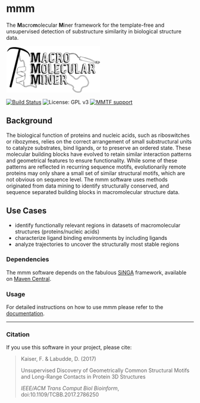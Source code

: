 # mmm
The **M**acro**m**olecular **M**iner framework for the template-free and unsupervised detection of substructure similarity in biological structure data.

<img src="mmm-core/logo/mmm.png" height="125"/>

[![Build Status](https://travis-ci.org/fkaiserbio/mmm.svg?branch=master)](https://travis-ci.org/fkaiserbio/mmm) ![License: GPL v3](https://img.shields.io/badge/License-GPL%20v3-blue.svg) [![MMTF support](https://img.shields.io/badge/MMTF-supported-blue.svg)](https://mmtf.rcsb.org/)

## Background
The biological function of proteins and nucleic acids, such as riboswitches or ribozymes, relies on the correct arrangement of small substructural units to catalyze substrates, bind ligands, or to preserve an ordered state. These molecular building blocks have evolved to retain similar interaction patterns and geometrical features to ensure functionality. While some of these patterns are reflected in recurring sequence motifs, evolutionarily remote proteins may only share a small set of similar structural motifs, which are not obvious on sequence level. The mmm software uses methods originated from data mining to identify structurally conserved, and sequence separated building blocks in macromolecular structure data.

## Use Cases
- identify functionally relevant regions in datasets of macromolecular structures (proteins/nucleic acids)
- characterize ligand binding environments by including ligands
- analyze trajectories to uncover the structurally most stable regions

### Dependencies
The mmm software depends on the fabulous [SiNGA](https://github.com/cleberecht/singa) framework, available on [Maven Central](https://mvnrepository.com/artifact/de.bioforscher.singa).

### Usage
For detailed instructions on how to use mmm please refer to the [documentation](https://github.com/fkaiserbio/mmm/blob/master/DOCUMENTATION.md).

---

### Citation

If you use this software in your project, please cite:

>Kaiser, F. & Labudde, D. (2017)
>
>Unsupervised Discovery of Geometrically Common Structural Motifs and Long-Range Contacts in Protein 3D Structures
>
>_IEEE/ACM Trans Comput Biol Bioinform_, doi:10.1109/TCBB.2017.2786250